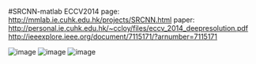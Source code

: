 #SRCNN-matlab
ECCV2014
page: http://mmlab.ie.cuhk.edu.hk/projects/SRCNN.html
paper: http://personal.ie.cuhk.edu.hk/~ccloy/files/eccv_2014_deepresolution.pdf
       http://ieeexplore.ieee.org/document/7115171/?arnumber=7115171
       
![image](https://raw.githubusercontent.com/lemoner20/SuperResolution/master/train.png)
![image](https://raw.githubusercontent.com/lemoner20/SuperResolution/master/result1.png)
![image](https://raw.githubusercontent.com/lemoner20/SuperResolution/master/result2.png)
